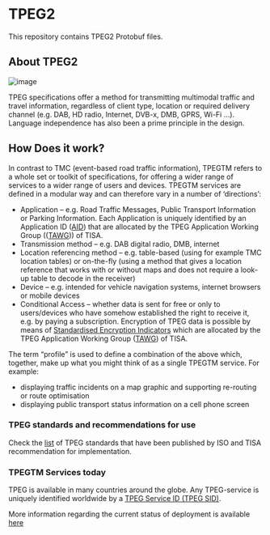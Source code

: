 # TPEG2
This repository contains TPEG2 Protobuf files.

## About TPEG2
![image](https://github.com/tisa-asbl/TPEG2/assets/17566892/e3c3e1a7-c18c-43c7-a3af-ae485a780b4e)

TPEG specifications offer a method for transmitting multimodal traffic and travel information, regardless of client type, location or required delivery channel (e.g. DAB, HD radio, Internet, DVB-x, DMB, GPRS, Wi-Fi …). Language independence has also been a prime principle in the design.

## How Does it work?
In contrast to TMC (event-based road traffic information), TPEGTM refers to a whole set or toolkit of specifications, for offering a wider range of services to a wider range of users and devices.
TPEGTM services are defined in a modular way and can therefore vary in a number of ‘directions’:

* Application – e.g. Road Traffic Messages, Public Transport Information or Parking Information. Each Application is uniquely identified by an Application ID ([AID](http://tisa.org/technologies/tpeg/tpeg-aid-table/)) that are allocated by the TPEG Application Working Group (([TAWG](http://tisa.org/activities/the-tpeg-applications-wg/))) of TISA.
* Transmission method – e.g. DAB digital radio, DMB, internet
* Location referencing method – e.g. table-based (using for example TMC location tables) or on-the-fly (using a method that gives a location reference that works with or without maps and does not require a look-up table to decode in the receiver)
* Device – e.g. intended for vehicle navigation systems, internet browsers or mobile devices
* Conditional Access – whether data is sent for free or only to users/devices who have somehow established the right to receive it, e.g. by paying a subscription. Encryption of TPEG data is possible by means of [Standardised Encryption Indicators](http://tisa.org/technologies/tpeg/tpeg-encryption-tables/) which are allocated by the TPEG Application Working Group ([TAWG](http://tisa.org/activities/the-tpeg-applications-wg/)) of TISA.

The term “profile” is used to define a combination of the above which, together, make up what you might think of as a single TPEGTM service. For example:

* displaying traffic incidents on a map graphic and supporting re-routing or route optimisation
* displaying public transport status information on a cell phone screen
 

### TPEG standards and recommendations for use
Check the [list](http://tisa.org/tpeg-standards-and-recommended-use/) of TPEG standards that have been published by ISO and TISA recommendation for implementation.

### TPEGTM Services today
TPEG is available in many countries around the globe. Any TPEG-service is uniquely identified worldwide by a [TPEG Service ID (TPEG SID)](http://tisa.org/about-tisa/services).

More information regarding the current status of deployment is available [here](http://tisa.org/technologies/tpegtm-services-map)
